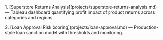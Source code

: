 1\. \[Superstore Returns Analysis](projects/superstore-returns-analysis.md) — Tableau dashboard quantifying profit impact of product returns across categories and regions.



2\. \[Loan Approval Risk Scoring](projects/loan-approval.md) — Production-style loan sanction model with thresholds and monitoring.

